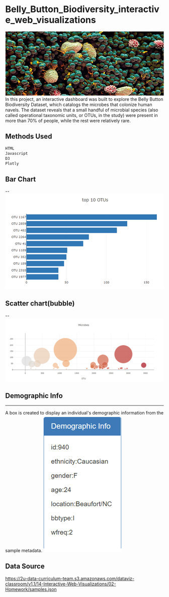 # Belly_Button_Biodiversity_interactive_web_visualizations
![cover](/images/bellyB_micro.png)
In this project, an interactive dashboard was built to explore the Belly Button Biodiversity Dataset, which catalogs the microbes that colonize human navels. The dataset reveals that a small handful of microbial species (also called operational taxonomic units, or OTUs, in the study) were present in more than 70% of people, while the rest were relatively rare.

## Methods Used
	HTML
	Javascript
	D3
	Plotly

## Bar Chart
--
![barchart](/images/bar_chart.png)


## Scatter chart(bubble)
--
![bubblechart](/images/scatter_chart.png)


## Demographic Info
----
A box is created to display an individual's demographic information from the sample metadata.
![info](/images/Demographic_info.png)


## Data Source
https://2u-data-curriculum-team.s3.amazonaws.com/dataviz-classroom/v1.1/14-Interactive-Web-Visualizations/02-Homework/samples.json
